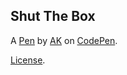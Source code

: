 Shut The Box
------------


A [Pen](http://codepen.io/that_other_other_guy/pen/GWMrBy) by [AK](http://codepen.io/that_other_other_guy) on [CodePen](http://codepen.io/).

[License](http://codepen.io/that_other_other_guy/pen/GWMrBy/license).